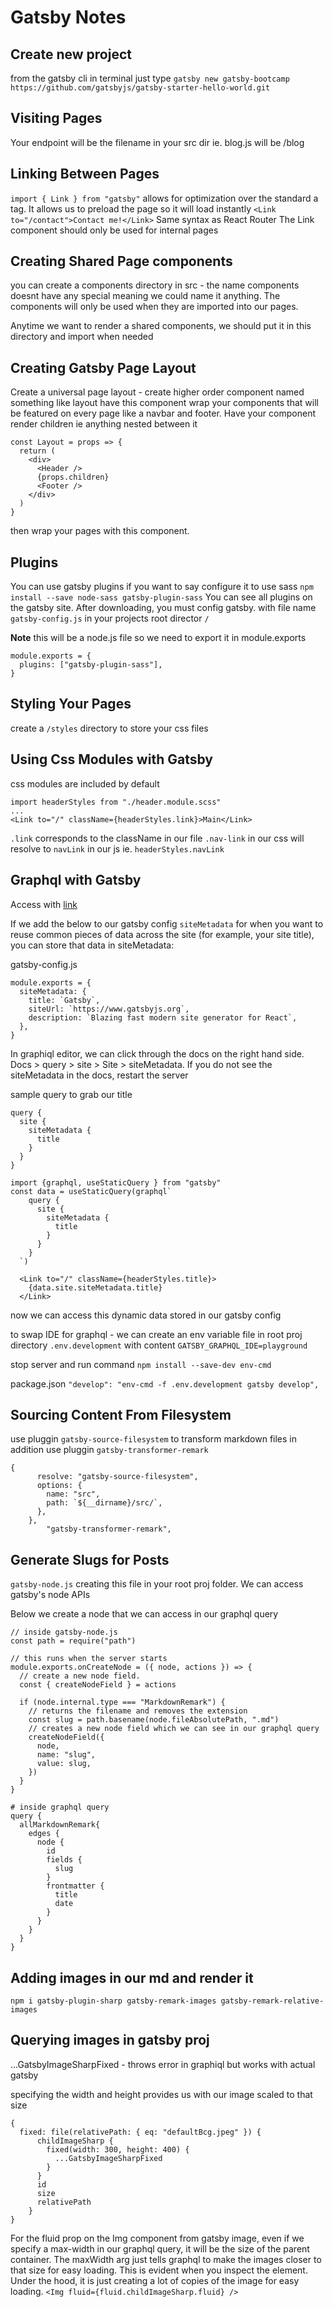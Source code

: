 # Gatsby Notes

## Create new project

from the gatsby cli in terminal just type `gatsby new gatsby-bootcamp https://github.com/gatsbyjs/gatsby-starter-hello-world.git`

## Visiting Pages

Your endpoint will be the filename in your src dir ie. blog.js will be /blog

## Linking Between Pages

`import { Link } from "gatsby"` allows for optimization over the standard a tag.
It allows us to preload the page so it will load instantly
`<Link to="/contact">Contact me!</Link>` Same syntax as React Router
The Link component should only be used for internal pages

## Creating Shared Page components

you can create a components directory in src - the name components doesnt have any special meaning
we could name it anything. The components will only be used when they are imported into our pages.

Anytime we want to render a shared components, we should put it in this directory and import when needed

## Creating Gatsby Page Layout

Create a universal page layout - create higher order component named something like layout
have this component wrap your components that will be featured on every page like
a navbar and footer. Have your component render children ie anything nested between it

```
const Layout = props => {
  return (
    <div>
      <Header />
      {props.children}
      <Footer />
    </div>
  )
}
```

then wrap your pages with this component.

## Plugins

You can use gatsby plugins if you want to say configure it to use sass
`npm install --save node-sass gatsby-plugin-sass`
You can see all plugins on the gatsby site. After downloading, you must config gatsby.
with file name `gatsby-config.js` in your projects root director `/`

**Note** this will be a node.js file so we need to export it in module.exports

```
module.exports = {
  plugins: ["gatsby-plugin-sass"],
}
```

## Styling Your Pages

create a `/styles` directory to store your css files

## Using Css Modules with Gatsby

css modules are included by default

```
import headerStyles from "./header.module.scss"
...
<Link to="/" className={headerStyles.link}>Main</Link>
```

`.link` corresponds to the className in our file
`.nav-link` in our css will resolve to `navLink` in our js ie. `headerStyles.navLink`

## Graphql with Gatsby

Access with [link](http://localhost:8000/___graphql)

If we add the below to our gatsby config
`siteMetadata` for when you want to reuse common pieces of data across the site (for example, your site title), you can store that data in siteMetadata:

gatsby-config.js

```
module.exports = {
  siteMetadata: {
    title: `Gatsby`,
    siteUrl: `https://www.gatsbyjs.org`,
    description: `Blazing fast modern site generator for React`,
  },
}
```

In graphiql editor, we can click through the docs on the right hand side. Docs > query > site > Site > siteMetadata. If you do not see the siteMetadata in the docs, restart the server

sample query to grab our title

```
query {
  site {
    siteMetadata {
      title
    }
  }
}
```

```
import {graphql, useStaticQuery } from "gatsby"
const data = useStaticQuery(graphql`
    query {
      site {
        siteMetadata {
          title
        }
      }
    }
  `)

  <Link to="/" className={headerStyles.title}>
    {data.site.siteMetadata.title}
  </Link>
```

now we can access this dynamic data stored in our gatsby config

to swap IDE for graphql - we can create an env variable
file in root proj directory `.env.development` with content
`GATSBY_GRAPHQL_IDE=playground`

stop server and run command `npm install --save-dev env-cmd`

package.json
`"develop": "env-cmd -f .env.development gatsby develop",`

## Sourcing Content From Filesystem

use pluggin `gatsby-source-filesystem`
to transform markdown files in addition use pluggin `gatsby-transformer-remark`

```
{
      resolve: "gatsby-source-filesystem",
      options: {
        name: "src",
        path: `${__dirname}/src/`,
      },
    },
        "gatsby-transformer-remark",

```

## Generate Slugs for Posts

`gatsby-node.js` creating this file in your root proj folder. We can access gatsby's node APIs

Below we create a node that we can access in our graphql query

```
// inside gatsby-node.js
const path = require("path")

// this runs when the server starts
module.exports.onCreateNode = ({ node, actions }) => {
  // create a new node field.
  const { createNodeField } = actions

  if (node.internal.type === "MarkdownRemark") {
    // returns the filename and removes the extension
    const slug = path.basename(node.fileAbsolutePath, ".md")
    // creates a new node field which we can see in our graphql query
    createNodeField({
      node,
      name: "slug",
      value: slug,
    })
  }
}

```

```
# inside graphql query
query {
  allMarkdownRemark{
    edges {
      node {
        id
        fields {
          slug
        }
        frontmatter {
          title
          date
        }
      }
    }
  }
}
```

## Adding images in our md and render it

`npm i gatsby-plugin-sharp gatsby-remark-images gatsby-remark-relative-images`

## Querying images in gatsby proj

...GatsbyImageSharpFixed - throws error in graphiql but works with actual gatsby

specifying the width and height provides us with our image scaled to that size

```
{
  fixed: file(relativePath: { eq: "defaultBcg.jpeg" }) {
      childImageSharp {
        fixed(width: 300, height: 400) {
          ...GatsbyImageSharpFixed
        }
      }
      id
      size
      relativePath
    }
}
```

For the fluid prop on the Img component from gatsby image, even if we specify a max-width in our graphql query, it will be the size of the parent container. The maxWidth arg just tells graphql to make the images closer to that size for easy loading. This is evident when you inspect the element.
Under the hood, it is just creating a lot of copies of the image for easy loading.
`<Img fluid={fluid.childImageSharp.fluid} />`
